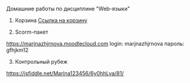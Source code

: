 Домашние работы по дисциплине "Web-языки"

1. Корзина
<a href="https://rawgit.com/Marina123456/homework-2semestr/master/basket/index.html">Ссылка на корзину</a>

2. Scorm-пакет

https://marjnazhjrnova.moodlecloud.com
login: marjnazhjrnova
пароль: gfhjkm12

3. Контрольный рубеж 

https://jsfiddle.net/Marina123456/6y0hhLya/81/
